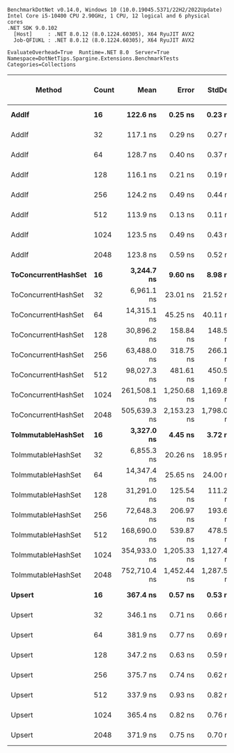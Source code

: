 ```

BenchmarkDotNet v0.14.0, Windows 10 (10.0.19045.5371/22H2/2022Update)
Intel Core i5-10400 CPU 2.90GHz, 1 CPU, 12 logical and 6 physical cores
.NET SDK 9.0.102
  [Host]     : .NET 8.0.12 (8.0.1224.60305), X64 RyuJIT AVX2
  Job-QFIUKL : .NET 8.0.12 (8.0.1224.60305), X64 RyuJIT AVX2

EvaluateOverhead=True  Runtime=.NET 8.0  Server=True  
Namespace=DotNetTips.Spargine.Extensions.BenchmarkTests  Categories=Collections  

```
| Method              | Count | Mean         | Error       | StdDev      | StdErr    | Min          | Q1           | Median       | Q3           | Max          | Op/s        | CI99.9% Margin | Iterations | Kurtosis | MValue | Skewness | Rank | LogicalGroup | Baseline | Exceptions | Code Size | Gen0   | Completed Work Items | Lock Contentions | Gen1   | Allocated |
|-------------------- |------ |-------------:|------------:|------------:|----------:|-------------:|-------------:|-------------:|-------------:|-------------:|------------:|---------------:|-----------:|---------:|-------:|---------:|-----:|------------- |--------- |-----------:|----------:|-------:|---------------------:|-----------------:|-------:|----------:|
| **AddIf**               | **16**    |     **122.6 ns** |     **0.25 ns** |     **0.23 ns** |   **0.06 ns** |     **122.3 ns** |     **122.5 ns** |     **122.7 ns** |     **122.8 ns** |     **123.0 ns** | **8,153,581.9** |       **6.970 ns** |      **14.00** |    **1.636** |  **2.000** |  **-0.0284** |    **2** | *****            | **No**       |          **-** |   **1,267 B** |      **-** |                    **-** |                **-** |      **-** |         **-** |
| AddIf               | 32    |     117.1 ns |     0.29 ns |     0.27 ns |   0.07 ns |     116.5 ns |     117.0 ns |     117.1 ns |     117.3 ns |     117.6 ns | 8,539,420.9 |       7.466 ns |      15.00 |    2.337 |  2.000 |  -0.1446 |    1 | *            | No       |          - |   1,267 B |      - |                    - |                - |      - |         - |
| AddIf               | 64    |     128.7 ns |     0.40 ns |     0.37 ns |   0.10 ns |     128.0 ns |     128.5 ns |     128.7 ns |     128.9 ns |     129.5 ns | 7,767,906.4 |       7.452 ns |      15.00 |    2.755 |  2.000 |   0.0648 |    3 | *            | No       |          - |   1,267 B |      - |                    - |                - |      - |         - |
| AddIf               | 128   |     116.1 ns |     0.21 ns |     0.19 ns |   0.05 ns |     115.9 ns |     115.9 ns |     116.1 ns |     116.2 ns |     116.5 ns | 8,612,242.5 |       7.475 ns |      15.00 |    2.177 |  2.000 |   0.4617 |    1 | *            | No       |          - |   1,267 B |      - |                    - |                - |      - |         - |
| AddIf               | 256   |     124.2 ns |     0.49 ns |     0.44 ns |   0.12 ns |     123.6 ns |     123.8 ns |     124.1 ns |     124.4 ns |     125.2 ns | 8,053,988.7 |       6.942 ns |      14.00 |    2.532 |  2.000 |   0.6528 |    2 | *            | No       |          - |   1,267 B |      - |                    - |                - |      - |         - |
| AddIf               | 512   |     113.9 ns |     0.13 ns |     0.11 ns |   0.03 ns |     113.7 ns |     113.9 ns |     113.9 ns |     114.0 ns |     114.1 ns | 8,778,013.9 |       6.485 ns |      13.00 |    2.695 |  2.000 |  -0.0551 |    1 | *            | No       |          - |   1,267 B |      - |                    - |                - |      - |         - |
| AddIf               | 1024  |     123.5 ns |     0.49 ns |     0.43 ns |   0.12 ns |     122.9 ns |     123.2 ns |     123.4 ns |     123.7 ns |     124.5 ns | 8,096,926.2 |       6.942 ns |      14.00 |    2.766 |  2.000 |   0.7522 |    2 | *            | No       |          - |   1,267 B |      - |                    - |                - |      - |         - |
| AddIf               | 2048  |     123.8 ns |     0.59 ns |     0.52 ns |   0.14 ns |     123.0 ns |     123.5 ns |     123.7 ns |     124.1 ns |     124.8 ns | 8,077,890.9 |       6.931 ns |      14.00 |    2.090 |  2.000 |   0.4464 |    2 | *            | No       |          - |   1,267 B |      - |                    - |                - |      - |         - |
| **ToConcurrentHashSet** | **16**    |   **3,244.7 ns** |     **9.60 ns** |     **8.98 ns** |   **2.32 ns** |   **3,227.5 ns** |   **3,241.2 ns** |   **3,243.6 ns** |   **3,251.0 ns** |   **3,258.8 ns** |   **308,194.1** |       **6.341 ns** |      **15.00** |    **2.126** |  **2.000** |  **-0.0769** |    **6** | *****            | **No**       |          **-** |   **2,341 B** | **0.0343** |                    **-** |                **-** |      **-** |    **3304 B** |
| ToConcurrentHashSet | 32    |   6,961.1 ns |    23.01 ns |    21.52 ns |   5.56 ns |   6,928.1 ns |   6,946.9 ns |   6,951.4 ns |   6,981.1 ns |   6,997.1 ns |   143,654.9 |       4.721 ns |      15.00 |    1.598 |  2.000 |   0.3484 |    8 | *            | No       |          - |   2,341 B | 0.0763 |                    - |                - |      - |    7392 B |
| ToConcurrentHashSet | 64    |  14,315.1 ns |    45.25 ns |    40.11 ns |  10.72 ns |  14,259.5 ns |  14,286.0 ns |  14,304.1 ns |  14,337.6 ns |  14,382.2 ns |    69,856.3 |       1.640 ns |      14.00 |    1.653 |  2.000 |   0.2776 |    9 | *            | No       |          - |   2,341 B | 0.1526 |                    - |                - |      - |   14800 B |
| ToConcurrentHashSet | 128   |  30,896.2 ns |   158.84 ns |   148.58 ns |  38.36 ns |  30,674.2 ns |  30,789.3 ns |  30,848.7 ns |  30,978.8 ns |  31,178.0 ns |    32,366.5 |     -11.681 ns |      15.00 |    1.826 |  2.000 |   0.3075 |   10 | *            | No       |          - |   2,338 B | 0.3052 |                    - |                - |      - |   32368 B |
| ToConcurrentHashSet | 256   |  63,488.0 ns |   318.75 ns |   266.17 ns |  73.82 ns |  62,977.6 ns |  63,348.3 ns |  63,484.3 ns |  63,626.4 ns |  64,013.9 ns |    15,751.0 |     -30.411 ns |      13.00 |    2.640 |  2.000 |  -0.1331 |   11 | *            | No       |          - |   2,338 B | 0.6104 |                    - |                - |      - |   64536 B |
| ToConcurrentHashSet | 512   |  98,027.3 ns |   481.61 ns |   450.50 ns | 116.32 ns |  97,340.6 ns |  97,651.9 ns |  98,026.6 ns |  98,318.9 ns |  98,841.6 ns |    10,201.2 |     -50.659 ns |      15.00 |    1.845 |  2.000 |   0.2291 |   13 | *            | No       |          - |   2,338 B | 0.4883 |                    - |                - |      - |   50440 B |
| ToConcurrentHashSet | 1024  | 261,508.1 ns | 1,250.68 ns | 1,169.88 ns | 302.06 ns | 259,188.0 ns | 260,864.4 ns | 261,315.8 ns | 262,576.9 ns | 263,108.9 ns |     3,824.0 |    -143.531 ns |      15.00 |    1.934 |  2.000 |  -0.2427 |   15 | *            | No       |          - |   2,247 B | 2.4414 |                    - |                - |      - |  247592 B |
| ToConcurrentHashSet | 2048  | 505,639.3 ns | 2,153.23 ns | 1,798.05 ns | 498.69 ns | 502,513.7 ns | 504,349.8 ns | 505,451.6 ns | 506,302.0 ns | 509,755.8 ns |     1,977.7 |    -242.844 ns |      13.00 |    3.025 |  2.000 |   0.5461 |   17 | *            | No       |          - |   2,339 B | 3.9063 |                    - |                - | 0.9766 |  422233 B |
| **ToImmutableHashSet**  | **16**    |   **3,327.0 ns** |     **4.45 ns** |     **3.72 ns** |   **1.03 ns** |   **3,320.3 ns** |   **3,325.1 ns** |   **3,325.7 ns** |   **3,329.3 ns** |   **3,335.0 ns** |   **300,569.7** |       **5.984 ns** |      **13.00** |    **2.605** |  **2.000** |   **0.2841** |    **7** | *****            | **No**       |          **-** |   **2,008 B** | **0.0076** |                    **-** |                **-** |      **-** |     **984 B** |
| ToImmutableHashSet  | 32    |   6,855.3 ns |    20.26 ns |    18.95 ns |   4.89 ns |   6,832.8 ns |   6,843.1 ns |   6,849.2 ns |   6,866.5 ns |   6,893.4 ns |   145,873.0 |       5.053 ns |      15.00 |    1.980 |  2.000 |   0.5967 |    8 | *            | No       |          - |   2,012 B | 0.0153 |                    - |                - |      - |    1880 B |
| ToImmutableHashSet  | 64    |  14,347.4 ns |    25.65 ns |    24.00 ns |   6.20 ns |  14,310.4 ns |  14,327.7 ns |  14,348.2 ns |  14,361.5 ns |  14,399.6 ns |    69,699.2 |       4.402 ns |      15.00 |    2.290 |  2.000 |   0.3728 |    9 | *            | No       |          - |   2,008 B | 0.0305 |                    - |                - |      - |    3672 B |
| ToImmutableHashSet  | 128   |  31,291.0 ns |   125.54 ns |   111.29 ns |  29.74 ns |  31,030.8 ns |  31,227.6 ns |  31,318.8 ns |  31,345.4 ns |  31,466.6 ns |    31,958.1 |      -7.871 ns |      14.00 |    2.972 |  2.000 |  -0.5500 |   10 | *            | No       |          - |   1,995 B | 0.0610 |                    - |                - |      - |    7256 B |
| ToImmutableHashSet  | 256   |  72,648.3 ns |   206.97 ns |   193.60 ns |  49.99 ns |  72,367.4 ns |  72,539.7 ns |  72,617.9 ns |  72,731.8 ns |  73,002.4 ns |    13,765.0 |     -17.493 ns |      15.00 |    1.979 |  2.000 |   0.4116 |   12 | *            | No       |          - |   1,999 B | 0.1221 |                    - |                - |      - |   14424 B |
| ToImmutableHashSet  | 512   | 168,690.0 ns |   539.87 ns |   478.58 ns | 127.91 ns | 168,183.6 ns | 168,287.4 ns | 168,540.9 ns | 169,109.5 ns | 169,507.6 ns |     5,928.0 |     -56.954 ns |      14.00 |    1.593 |  2.000 |   0.5490 |   14 | *            | No       |          - |   2,012 B | 0.2441 |                    - |                - |      - |   28760 B |
| ToImmutableHashSet  | 1024  | 354,933.0 ns | 1,205.33 ns | 1,127.47 ns | 291.11 ns | 353,280.9 ns | 354,091.2 ns | 355,038.2 ns | 355,605.3 ns | 357,033.8 ns |     2,817.4 |    -138.055 ns |      15.00 |    1.845 |  2.000 |   0.0850 |   16 | *            | No       |          - |   1,999 B | 0.4883 |                    - |                - |      - |   57433 B |
| ToImmutableHashSet  | 2048  | 752,710.4 ns | 1,452.44 ns | 1,287.55 ns | 344.11 ns | 750,787.1 ns | 751,654.9 ns | 752,627.1 ns | 753,528.5 ns | 755,061.0 ns |     1,328.5 |    -165.056 ns |      14.00 |    1.751 |  2.000 |   0.2948 |   18 | *            | No       |          - |   2,008 B | 0.9766 |                    - |                - |      - |  114777 B |
| **Upsert**              | **16**    |     **367.4 ns** |     **0.57 ns** |     **0.53 ns** |   **0.14 ns** |     **366.1 ns** |     **367.3 ns** |     **367.6 ns** |     **367.7 ns** |     **368.0 ns** | **2,721,558.1** |       **7.431 ns** |      **15.00** |    **3.617** |  **2.000** |  **-1.1491** |    **5** | *****            | **No**       |          **-** |     **471 B** |      **-** |                    **-** |                **-** |      **-** |         **-** |
| Upsert              | 32    |     346.1 ns |     0.71 ns |     0.66 ns |   0.17 ns |     344.9 ns |     345.6 ns |     346.1 ns |     346.4 ns |     347.3 ns | 2,889,684.2 |       7.415 ns |      15.00 |    2.201 |  2.000 |   0.2207 |    4 | *            | No       |          - |     471 B |      - |                    - |                - |      - |         - |
| Upsert              | 64    |     381.9 ns |     0.77 ns |     0.69 ns |   0.18 ns |     380.9 ns |     381.3 ns |     381.8 ns |     382.3 ns |     383.3 ns | 2,618,702.1 |       6.908 ns |      14.00 |    2.011 |  2.000 |   0.3587 |    5 | *            | No       |          - |     471 B |      - |                    - |                - |      - |         - |
| Upsert              | 128   |     347.2 ns |     0.63 ns |     0.59 ns |   0.15 ns |     346.2 ns |     346.8 ns |     347.2 ns |     347.5 ns |     348.5 ns | 2,880,163.7 |       7.423 ns |      15.00 |    2.559 |  2.000 |   0.3901 |    4 | *            | No       |          - |     471 B |      - |                    - |                - |      - |         - |
| Upsert              | 256   |     375.7 ns |     0.74 ns |     0.62 ns |   0.17 ns |     374.6 ns |     375.5 ns |     375.6 ns |     376.0 ns |     376.6 ns | 2,662,001.4 |       6.414 ns |      13.00 |    1.889 |  2.000 |  -0.3463 |    5 | *            | No       |          - |     471 B |      - |                    - |                - |      - |         - |
| Upsert              | 512   |     337.9 ns |     0.93 ns |     0.82 ns |   0.22 ns |     336.7 ns |     337.3 ns |     337.6 ns |     338.6 ns |     339.4 ns | 2,959,489.9 |       6.890 ns |      14.00 |    1.674 |  2.000 |   0.3905 |    4 | *            | No       |          - |     471 B |      - |                    - |                - |      - |         - |
| Upsert              | 1024  |     365.4 ns |     0.82 ns |     0.76 ns |   0.20 ns |     364.0 ns |     364.8 ns |     365.4 ns |     366.0 ns |     366.6 ns | 2,736,971.6 |       7.401 ns |      15.00 |    1.762 |  2.000 |  -0.1127 |    5 | *            | No       |          - |     471 B |      - |                    - |                - |      - |         - |
| Upsert              | 2048  |     371.9 ns |     0.75 ns |     0.70 ns |   0.18 ns |     370.8 ns |     371.4 ns |     371.9 ns |     372.4 ns |     373.0 ns | 2,688,556.0 |       7.410 ns |      15.00 |    1.693 |  2.000 |   0.1506 |    5 | *            | No       |          - |     471 B |      - |                    - |                - |      - |         - |
